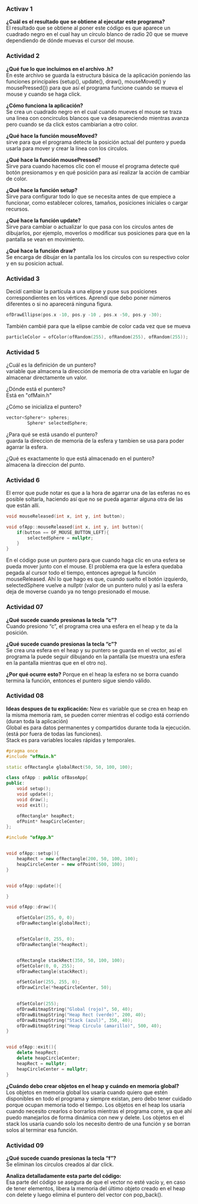 ### Activav 1  
**¿Cuál es el resultado que se obtiene al ejecutar este programa?**    
El resultado que se obtiene al poner este código es que aparece un cuadrado negro en el cual hay un círculo blanco de radio 20 que se mueve dependiendo de dónde muevas el cursor del mouse.

### Actividad 2  
**¿Qué fue lo que incluimos en el archivo .h?**  
 En este archivo se guarda la estructura básica de la aplicación poniendo las funciones principales (setup(), update(), draw(), mouseMoved() y mousePressed()) para que así el programa funcione cuando se mueva el mouse y cuando se haga click.

**¿Cómo funciona la aplicación?**  
Se crea un cuadrado negro en el cual cuando mueves el mouse se traza una linea con concirculos blancos que va desapareciendo mientras avanza pero cuando se da click estos cambiarian a otro color.

**¿Qué hace la función mouseMoved?**  
 sirve para que el programa detecte la posición actual del puntero y pueda usarla para mover y crear la línea con los circulos.

**¿Qué hace la función mousePressed?**  
Sirve para cuando hacemos clic con el mouse el programa detecte qué botón presionamos y en qué posición para así realizar la acción de cambiar de color.

**¿Qué hace la función setup?**  
Sirve para configurar todo lo que se necesita antes de que empiece a funcionar, como establecer colores, tamaños, posiciones iniciales o cargar recursos.

**¿Qué hace la función update?**  
Sirve para cambiar o actualizar lo que pasa con los circulos antes de dibujarlos, por ejemplo, moverlos o modificar sus posiciones para que en la pantalla se vean en movimiento.  

**¿Qué hace la función draw?**  
Se encarga de dibujar en la pantalla los los circulos con su respectivo color y en su posicion actual.

### Actividad 3  
Decidí cambiar la partícula a una elipse y puse sus posiciones correspondientes en los vértices. Aprendí que debo poner números diferentes o si no aparecerá ninguna figura.  
```cpp
ofDrawEllipse(pos.x -10, pos.y -10 , pos.x -50, pos.y -30);
```

También cambié para que la elipse cambie de color cada vez que se mueva  
```cpp
particleColor = ofColor(ofRandom(255), ofRandom(255), ofRandom(255));
```
### Actividad 5​
¿Cuál es la definición de un puntero?  
variable que almacena la dirección de memoria de otra variable en lugar de almacenar directamente un valor.  

¿Dónde está el puntero?  
Está en "ofMain.h"

¿Cómo se inicializa el puntero?

```cpp
vector<Sphere*> spheres;
        Sphere* selectedSphere;
```

¿Para qué se está usando el puntero?  
guarda la direccion de memoria de la esfera y tambien se usa para poder agarrar la esfera.

¿Qué es exactamente lo que está almacenado en el puntero?  
almacena la direccion del punto.

### Actividad 6
El error que pude notar es que a la hora de agarrar una de las esferas no es posible soltarla, haciendo así que no se pueda agarrar alguna otra de las que están allí.
```cpp
void mouseReleased(int x, int y, int button);
```
```cpp
void ofApp::mouseReleased(int x, int y, int button){
    if(button == OF_MOUSE_BUTTON_LEFT){
        selectedSphere = nullptr;
    }
}
```
En el código puse un puntero para que cuando haga clic en una esfera se pueda mover junto con el mouse. El problema era que la esfera quedaba pegada al cursor todo el tiempo, entonces agregué la función mouseReleased. Ahí lo que hago es que, cuando suelto el botón izquierdo, selectedSphere vuelve a nullptr (valor de un puntero nulo) y así la esfera deja de moverse cuando ya no tengo presionado el mouse.

### Actividad 07
**¿Qué sucede cuando presionas la tecla “c”?**  
Cuando presiono “c”, el programa crea una esfera en el heap y te da la posición.

**¿Qué sucede cuando presionas la tecla “c”?**  
Se crea una esfera en el heap y su puntero se guarda en el vector, así el programa la puede seguir dibujando en la pantalla (se muestra una esfera en la pantalla mientras que en el otro no).

**¿Por qué ocurre esto?**
Porque en el heap la esfera no se borra cuando termina la función, entonces el puntero sigue siendo válido.

### Actividad 08  
**Ideas despues de tu explicación:** New es variable que se crea en heap en la misma memoria ram, se pueden correr mientras el codigo está corriendo (duran toda la aplicación)  
Global es para datos permanentes y compartidos durante toda la ejecución. (está por fuera de todas las funciones).   
Stack es para variables locales rápidas y temporales.  

```cpp
#pragma once
#include "ofMain.h"

static ofRectangle globalRect(50, 50, 100, 100);

class ofApp : public ofBaseApp{
public:
    void setup();
    void update();
    void draw();
    void exit(); 

    ofRectangle* heapRect;
    ofPoint* heapCircleCenter; 
};
```
```cpp
#include "ofApp.h"


void ofApp::setup(){
    heapRect = new ofRectangle(200, 50, 100, 100);
    heapCircleCenter = new ofPoint(500, 100); 
}


void ofApp::update(){

}

void ofApp::draw(){

    ofSetColor(255, 0, 0);
    ofDrawRectangle(globalRect);


    ofSetColor(0, 255, 0);
    ofDrawRectangle(*heapRect);


    ofRectangle stackRect(350, 50, 100, 100);
    ofSetColor(0, 0, 255);
    ofDrawRectangle(stackRect);

    ofSetColor(255, 255, 0);
    ofDrawCircle(*heapCircleCenter, 50);

    
    ofSetColor(255);
    ofDrawBitmapString("Global (rojo)", 50, 40);
    ofDrawBitmapString("Heap Rect (verde)", 200, 40);
    ofDrawBitmapString("Stack (azul)", 350, 40);
    ofDrawBitmapString("Heap Circulo (amarillo)", 500, 40);
}


void ofApp::exit(){
    delete heapRect;
    delete heapCircleCenter; 
    heapRect = nullptr;
    heapCircleCenter = nullptr;
}
```
**¿Cuándo debo crear objetos en el heap y cuándo en memoria global?**  
Los objetos en memoria global los usaría cuando quiero que estén disponibles en todo el programa y siempre existan, pero debo tener cuidado porque ocupan memoria todo el tiempo. Los objetos en el heap los usaría cuando necesito crearlos o borrarlos mientras el programa corre, ya que ahí puedo manejarlos de forma dinámica con new y delete. Los objetos en el stack los usaría cuando solo los necesito dentro de una función y se borran solos al terminar esa función.

### Actividad 09
**¿Qué sucede cuando presionas la tecla “f”?**   
Se eliminan los circulos creados al dar click.

**Analiza detalladamente esta parte del código:**  
Esa parte del código se asegura de que el vector no esté vacío y, en caso de tener elementos, libera la memoria del último objeto creado en el heap con delete y luego elimina el puntero del vector con pop_back().





